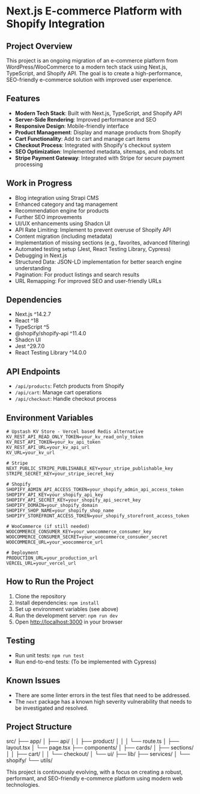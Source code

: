 # Next.js E-commerce Platform with Shopify Integration

## Project Overview
This project is an ongoing migration of an e-commerce platform from WordPress/WooCommerce to a modern tech stack using Next.js, TypeScript, and Shopify API. The goal is to create a high-performance, SEO-friendly e-commerce solution with improved user experience.

## Features
- **Modern Tech Stack**: Built with Next.js, TypeScript, and Shopify API
- **Server-Side Rendering**: Improved performance and SEO
- **Responsive Design**: Mobile-friendly interface
- **Product Management**: Display and manage products from Shopify
- **Cart Functionality**: Add to cart and manage cart items
- **Checkout Process**: Integrated with Shopify's checkout system
- **SEO Optimization**: Implemented metadata, sitemaps, and robots.txt
- **Stripe Payment Gateway**: Integrated with Stripe for secure payment processing

## Work in Progress
- Blog integration using Strapi CMS
- Enhanced category and tag management
- Recommendation engine for products
- Further SEO improvements
- UI/UX enhancements using Shadcn UI
- API Rate Limiting: Implement to prevent overuse of Shopify API
- Content migration (including metadata)
- Implementation of missing sections (e.g., favorites, advanced filtering)
- Automated testing setup (Jest, React Testing Library, Cypress)
- Debugging in Next.js
- Structured Data: JSON-LD implementation for better search engine understanding
- Pagination: For product listings and search results
- URL Remapping: For improved SEO and user-friendly URLs

## Dependencies
- Next.js ^14.2.7
- React ^18
- TypeScript ^5
- @shopify/shopify-api ^11.4.0
- Shadcn UI
- Jest ^29.7.0 
- React Testing Library ^14.0.0

## API Endpoints
- `/api/products`: Fetch products from Shopify
- `/api/cart`: Manage cart operations
- `/api/checkout`: Handle checkout process

## Environment Variables
```
# Upstash KV Store - Vercel based Redis alternative
KV_REST_API_READ_ONLY_TOKEN=your_kv_read_only_token
KV_REST_API_TOKEN=your_kv_api_token
KV_REST_API_URL=your_kv_api_url
KV_URL=your_kv_url

# Stripe
NEXT_PUBLIC_STRIPE_PUBLISHABLE_KEY=your_stripe_publishable_key
STRIPE_SECRET_KEY=your_stripe_secret_key

# Shopify
SHOPIFY_ADMIN_API_ACCESS_TOKEN=your_shopify_admin_api_access_token
SHOPIFY_API_KEY=your_shopify_api_key
SHOPIFY_API_SECRET_KEY=your_shopify_api_secret_key
SHOPIFY_DOMAIN=your_shopify_domain
SHOPIFY_SHOP_NAME=your_shopify_shop_name
SHOPIFY_STOREFRONT_ACCESS_TOKEN=your_shopify_storefront_access_token

# WooCommerce (if still needed)
WOOCOMMERCE_CONSUMER_KEY=your_woocommerce_consumer_key
WOOCOMMERCE_CONSUMER_SECRET=your_woocommerce_consumer_secret
WOOCOMMERCE_URL=your_woocommerce_url

# Deployment
PRODUCTION_URL=your_production_url
VERCEL_URL=your_vercel_url
```

## How to Run the Project
1. Clone the repository
2. Install dependencies: `npm install`
3. Set up environment variables (see above)
4. Run the development server: `npm run dev`
5. Open [http://localhost:3000](http://localhost:3000) in your browser

## Testing
- Run unit tests: `npm run test`
- Run end-to-end tests: (To be implemented with Cypress)

## Known Issues
- There are some linter errors in the test files that need to be addressed.
- The `next` package has a known high severity vulnerability that needs to be investigated and resolved.

## Project Structure
src/
├── app/
│ ├── api/
│ │ ├── product/
│ │ │ └── route.ts
│ ├── layout.tsx
│ └── page.tsx
├── components/
│ ├── cards/
│ ├── sections/
│ │ ├── cart/
│ │ └── checkout/
│ └── ui/
├── lib/
├── services/
│ └── shopify/
└── utils/

This project is continuously evolving, with a focus on creating a robust, performant, and SEO-friendly e-commerce platform using modern web technologies.